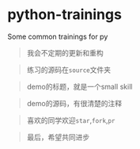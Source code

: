 # python-trainings
Some common trainings for py

> 我会不定期的更新和重构

> 练习的源码在`source`文件夹

> demo的标题，就是一个small skill

> demo的源码，有很清楚的注释

> 喜欢的同学欢迎`star`,`fork`,`pr`

> 最后，希望共同进步
